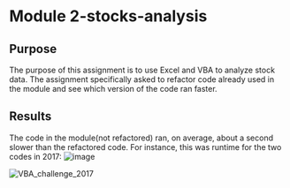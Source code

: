# Module 2-stocks-analysis

## Purpose
The purpose of this assignment is to use Excel and VBA to analyze stock data. 
The assignment specifically asked to refactor code already used in the module and see which version of the code ran faster.

## Results
The code in the module(not refactored) ran, on average, about a second slower than the refactored code.
For instance, this was runtime for the two codes in 2017:
![image](https://user-images.githubusercontent.com/33528884/211237133-36da1477-63e2-4b74-ac1d-f7abd67318e0.png)

![VBA_challenge_2017](https://user-images.githubusercontent.com/33528884/211237182-abf7ab53-60dc-45dd-83f5-2f1ed40f04a9.png)
